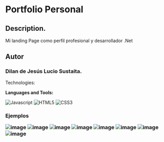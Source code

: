 <h1>Portfolio Personal </h1>

<h2>Description. </h2>

<p>Mi landing Page como perfil profesional y desarrollador .Net</p>

<h2>Autor</h2>

<h3>Dilan de Jesús Lucio Sustaita.</h3>

Technologies:

<b>Languages and Tools:</b> 
<div display:flex;>
 <div style="display: inline-block;">

   <img alt="Javascript" src="https://img.shields.io/badge/JS-F7DF1E?style=for-the-badge&logo=javascript&logoColor=black"> 
   <img alt="HTML5" src="https://img.shields.io/badge/HTML5-E34F26?style=for-the-badge&logo=html5&logoColor=white"> 
   <img alt="CSS3" src="https://img.shields.io/badge/CSS3-1572B6?style=for-the-badge&logo=css3&logoColor=white"> 
 </div>  
<h3>Ejemplos</h3r>

![image](https://github.com/user-attachments/assets/c0917c24-62ba-4f1a-9956-16f0710e6c2c)
![image](https://github.com/user-attachments/assets/eec7e5c8-e164-45d8-b507-33f11e0cd02f)
![image](https://github.com/user-attachments/assets/08c51613-3175-4cba-a1f6-1a8235a945d9)
![image](https://github.com/user-attachments/assets/7bcf8e3a-c3c0-4d7a-a520-9c18b21346b1)
![image](https://github.com/user-attachments/assets/5dacb7a9-3759-44c4-8d00-05b9880c7ec8)
![image](https://github.com/user-attachments/assets/eaf5eeb6-9ed2-4ca5-aff9-25b0636a43a8)
![image](https://github.com/user-attachments/assets/1924532f-5ce6-405c-8ed4-6ec542bfaab2)
![image](https://github.com/user-attachments/assets/b628f040-580d-4e89-bc38-421496ae7fba)


